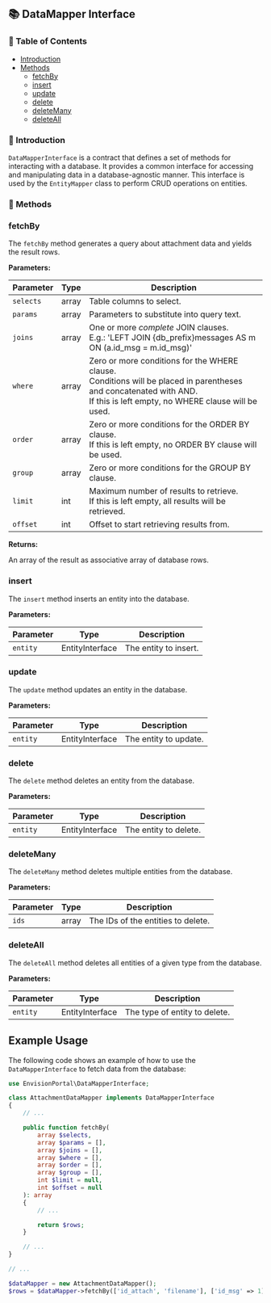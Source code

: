 ## 📚 DataMapper Interface

### 🔗 Table of Contents

- [Introduction](#-introduction)
- [Methods](#-methods)
    - [fetchBy](#fetchby)
    - [insert](#insert)
    - [update](#update)
    - [delete](#delete)
    - [deleteMany](#deletemany)
    - [deleteAll](#deleteall)

### 📝 Introduction

`DataMapperInterface` is a contract that defines a set of methods for interacting with a database.
It provides a common interface for accessing and manipulating data in a database-agnostic manner.
This interface is used by the `EntityMapper` class to perform CRUD operations on entities.

### 🧰 Methods

### fetchBy

The `fetchBy` method generates a query about attachment data and yields the result rows.

**Parameters:**

| Parameter | Type | Description |
|---|---|---|
| `selects` | array | Table columns to select. |
| `params` | array | Parameters to substitute into query text. |
| `joins` | array | One or more *complete* JOIN clauses.<br>E.g.: 'LEFT JOIN {db_prefix}messages AS m ON (a.id_msg = m.id_msg)' |
| `where` | array | Zero or more conditions for the WHERE clause.<br>Conditions will be placed in parentheses and concatenated with AND.<br>If this is left empty, no WHERE clause will be used. |
| `order` | array | Zero or more conditions for the ORDER BY clause.<br>If this is left empty, no ORDER BY clause will be used. |
| `group` | array | Zero or more conditions for the GROUP BY clause. |
| `limit` | int | Maximum number of results to retrieve.<br>If this is left empty, all results will be retrieved. |
| `offset` | int | Offset to start retrieving results from. |

**Returns:**

An array of the result as associative array of database rows.

### insert

The `insert` method inserts an entity into the database.

**Parameters:**

| Parameter | Type | Description |
|---|---|---|
| `entity` | EntityInterface | The entity to insert. |

### update

The `update` method updates an entity in the database.

**Parameters:**

| Parameter | Type | Description |
|---|---|---|
| `entity` | EntityInterface | The entity to update. |

### delete

The `delete` method deletes an entity from the database.

**Parameters:**

| Parameter | Type | Description |
|---|---|---|
| `entity` | EntityInterface | The entity to delete. |

### deleteMany

The `deleteMany` method deletes multiple entities from the database.

**Parameters:**

| Parameter | Type | Description |
|---|---|---|
| `ids` | array | The IDs of the entities to delete. |

### deleteAll

The `deleteAll` method deletes all entities of a given type from the database.

**Parameters:**

| Parameter | Type | Description |
|---|---|---|
| `entity` | EntityInterface | The type of entity to delete. |

## Example Usage

The following code shows an example of how to use the `DataMapperInterface` to fetch data from the database:

```php
use EnvisionPortal\DataMapperInterface;

class AttachmentDataMapper implements DataMapperInterface
{
    // ...

    public function fetchBy(
        array $selects,
        array $params = [],
        array $joins = [],
        array $where = [],
        array $order = [],
        array $group = [],
        int $limit = null,
        int $offset = null
    ): array
    {
        // ...

        return $rows;
    }

    // ...
}

// ...

$dataMapper = new AttachmentDataMapper();
$rows = $dataMapper->fetchBy(['id_attach', 'filename'], ['id_msg' => 1]);
```

